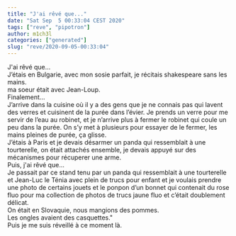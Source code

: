 ```yaml
---
title: "J'ai rêvé que..."
date: "Sat Sep  5 00:33:04 CEST 2020"
tags: ["reve", "pipotron"]
author: m1ch3l
categories: ["generated"]
slug: "reve/2020-09-05-00:33:04"
---
```


J'ai rêvé que...<br>
J’étais en Bulgarie, avec mon sosie parfait, je récitais shakespeare sans les mains.<br>
ma soeur était avec Jean-Loup.<br>
Finalement...<br>
J’arrive dans la cuisine où il y a des gens que je ne connais pas qui lavent des verres et cuisinent de la purée dans l’évier. Je prends un verre pour me servir de l’eau au robinet, et je n’arrive plus à fermer le robinet qui coule un peu dans la purée. On s’y met à plusieurs pour essayer de le fermer, les mains pleines de purée, ça glisse.<br>
J’étais à Paris et je devais désarmer un panda qui ressemblait à une tourterelle, on était attachés ensemble, je devais appuyé sur des mécanismes pour récuperer une arme.<br>
Puis, j'ai rêvé que...<br>
Je passait par ce stand tenu par un panda qui ressemblait à une tourterelle et Jean-Luc le Ténia avec plein de trucs pour enfant et je voulais prendre une photo de certains jouets et le ponpon d’un bonnet qui contenait du rose fluo pour ma collection de photos de trucs jaune fluo et c’était doublement délicat.<br>
On était en Slovaquie, nous mangions des pommes.<br>
Les ongles avaient des casquettes."<br>
Puis je me suis réveillé à ce moment là.<br>
